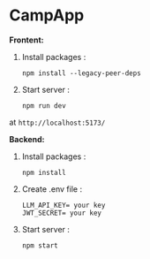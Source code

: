 # CampApp
**Frontent:**
 1. Install packages :
    ```
    npm install --legacy-peer-deps
    ```
 2. Start server :
    ```
    npm run dev
    ```
at 
    ```
    http://localhost:5173/
    ```
    
**Backend:**
 1. Install packages :
    ```
    npm install 
    ```
2. Create .env file  :
    ```
    LLM_API_KEY= your key
    JWT_SECRET= your key
    ```
3. Start server :
    ```
    npm start
    ```

  
